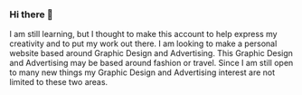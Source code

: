 ### Hi there 👋

<!--
**Lexingtoncarson/LexingtonCarson** is a ✨ _special_ ✨ repository because its `README.md` (this file) appears on your GitHub profile.

Here are some ideas to get you started:

- 🔭 I’m currently working on ...Graphic Design and Coding 
- 🌱 I’m currently learning ...Coding 
- 👯 I’m looking to collaborate on ...Creative Work 
- 🤔 I’m looking for help with ...Coding 
- 📫 How to reach me: ...through my email (lcarson20@students.ndc.edu)
-->
I am still learning, but I thought to make this account to help express my creativity and to put my work out there. 
I am looking to make a personal website based around Graphic Design and Advertising. This Graphic Design and Advertising may be based around fashion or travel. 
Since I am still open to many new things my Graphic Design and Advertising interest are not limited to these two areas.

